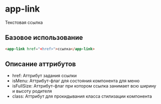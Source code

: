 # app-link

Текстовая ссылка

## Базовое использование

```html
<app-link href="<href>">ссылка</app-link>
```

## Описание аттрибутов

- href: Аттрибут задания ссылки
- isMenu: Аттрибут-флаг для состояния компонента для меню
- isFullSize: Аттрибут-флаг при котором ссылка занимает всю ширину и высоту родителя
- class: Аттрибут для прокидывания класса стилизации компонента
